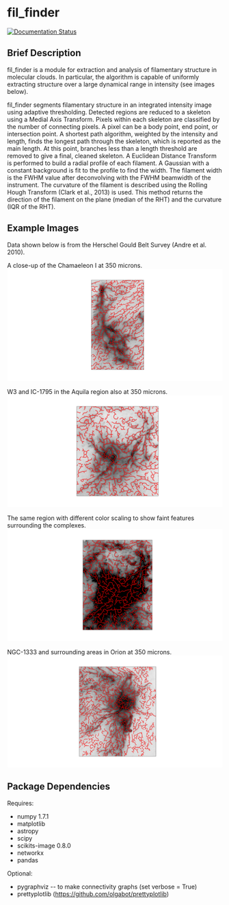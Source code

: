 fil_finder
==========

[![Documentation Status](https://readthedocs.org/projects/fil-finder/badge/?version=latest)](https://readthedocs.org/projects/fil-finder/?badge=latest)

Brief Description
-----------------

fil_finder is a module for extraction and analysis of filamentary structure in molecular clouds. In particular, the algorithm is capable of uniformly extracting structure over a large dynamical range in intensity (see images below).

fil_finder segments filamentary structure in an integrated intensity image using adaptive thresholding.
Detected regions are reduced to a skeleton using a Medial Axis Transform.
Pixels within each skeleton are classified by the number of connecting pixels.
A pixel can be a body point, end point, or intersection point.
A shortest path algorithm, weighted by the intensity and length, finds the longest path through the skeleton, which is reported as the main length.
At this point, branches less than a length threshold are removed to give a final, cleaned skeleton.
A Euclidean Distance Transform is performed to build a radial profile of each filament.
A Gaussian with a constant background is fit to the profile to find the width.
The filament width is the FWHM value after deconvolving with the FWHM beamwidth of the instrument.
The curvature of the filament is described using the Rolling Hough Transform (Clark et al., 2013) is used.
This method returns the direction of the filament on the plane (median of the RHT) and the curvature (IQR of the RHT).

Example Images
--------------

Data shown below is from the Herschel Gould Belt Survey (Andre et al. 2010).

A close-up of the Chamaeleon I at 350 microns.
![Chameleon-350](images/chamaeleon-350_closeup.png "Chameleon-350")


W3 and IC-1795 in the Aquila region also at 350 microns.
![Aquila-350](images/aquila-350_closeup.png "Aquila-350")

The same region with different color scaling to show faint features surrounding the complexes.
![Aquila-350 Scaled](images/aquila-350_closeup_faint.png "Aquila-350 Scaled")


NGC-1333 and surrounding areas in Orion at 350 microns.
![OrionB-350](images/orionB-350_closeup.png "OrionB-350")

Package Dependencies
--------------------

Requires:

 *   numpy 1.7.1
 *   matplotlib
 *   astropy
 *   scipy
 *   scikits-image 0.8.0
 *   networkx
 *   pandas

Optional:

 *  pygraphviz -- to make connectivity graphs (set verbose = True)
 *  prettyplotlib (https://github.com/olgabot/prettyplotlib)
